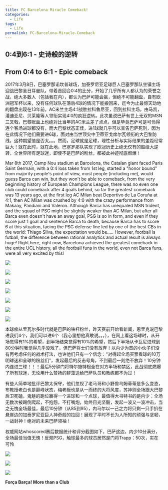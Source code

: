 ```yaml
---
title: FC Barcelona Miracle Comeback!
categories:
  - Life
tags:
  - Life
permalink: FC-Barcelona-Miracle-Comeback
---
```


## 0:4到6:1 - 史诗般的逆转

## From 0:4 to 6:1 - Epic comeback

2017年3月8日，巴塞罗那诺坎普球场，加泰罗尼亚足球巨人巴塞罗那队坐镇主场迎战巴黎圣日耳曼队，带着首回合0:4的比分，开始了几乎所有人都认为的荣誉之战，绝大多数人（包括我在内），都认为巴萨可能会赢，但绝不可能翻盘，自有欧洲冠军杯以来，没有任何球队在落后4球的情况下能搬回来，迄今为止最惊天动地的翻盘出现在13年前，AC米兰主场4:1战胜拉科鲁尼亚，回到拉科主场，由马凯，潘迪亚尼、贝莱隆等人领衔实现4:0的疯狂逆转。此次虽说巴萨有世上无双的MSN三叉戟，巴黎账面上也绝对比当年的AC米兰差了点点，但是毕竟巴萨可是可怜得连个客场进球都没有，而大巴黎状态正佳，进1球就几乎可以宣告巴萨死刑，因为在此情况下他们需要进6球，面对由当世顶尖中卫蒂亚戈席尔瓦领衔的大巴黎防线，这种期望值是否太。。。然而，足球就是足球，理性分析与实际结果的差距经常巨大！就在此时，就在此地，巴塞罗那队实现了欧冠历史上绝无仅有的超级大逆转，全世界所有足球迷，即使不是巴萨的粉丝，都被此神迹彻底燃爆！

Mar 8th 2017, Camp Nou stadium at Barcelona, the Catalan giant faced Paris Saint Germain, with a 0:4 loss taken from 1st leg, started a "honor bound" from majority people's point of view, most people (including me), would guess Barca can win, but they won't be able to comeback, from the very beginning history of European Champions League, there was no even one club could comeback after 4 goals behind, so far the greatest comeback was 13 years ago, at the first leg AC Milan beat Deportivo de La Coruña at 4:1, then AC Milan was crushed by 4:0 with the crazy performance from Makaay, Pandiani and Valeron. Although Barca has unequaled MSN trident, and the squad of PSG might be slightly weaker than AC Milan, but after all Barca even doesn't have an away goal, PSG is so in form, and even if they score just 1 goal and sentence Barca to death, because Barca has to score 6 at this situation, facing the PSG defense line led by one of the best CBs in the world: Thiago SIlva, the expectation would be..... However, football is futball, the difference between rational analytics and actual result is always huge! Right here, right now, Barcelona achieved the greatest comeback in the entire UCL history, all the football funs in the world, even not Barca funs, were all very excited by this!

![](https://n0bycw-dm2306.files.1drv.com/y3m1Cf4die44v2SZBPs1PQJtHwLJE62tF-jhQoZwA-Wyvg31OSmMrQp3NYVi2lkr16tFUsDvjqJ-xLWAxB2z0czr7EP5XzmE-Iw_0iKypRfLJwvblMRLLgF51Bu76jP0337qw78uCBUv9aDfgI5Htqv2CFO-Is3c3L4MSl5irHNhHg/17190536_10154486175715885_4088018240925086714_n.jpg?psid=1)

![](https://oebycw-dm2306.files.1drv.com/y3mVJVpH6XYGXxWaokJIcD6IjF8s5dWWXuhgqbKS4B9Uc7Z9FVyCVYsiSK-RjrShplF47afM0o5yIoRbuZKmmVSPnFXKdRCBOGeQUT0yeMUIgMrf5DaJidHLbTCDAt0XsRZH51WvqqgB1MGtSGnoOnK3qTISr2sTCjLIwgP0gWjLUc/17098719_10154486190285885_7784151707603959815_n.jpg?psid=1)

![](https://nebycw-dm2306.files.1drv.com/y3mR4d8fxx5f0uesjkcrrlY89xcVjh-gyO3AAr-cDtHj_B_j-E-Q9GJfzg5ic_O7t7POIamxgvAP60N5ohbU5dorGJJ8WyWUkDykF80WQh6nffng6hQICJRoN-adWH78DY6i7T0Tt6PMPsTJMyMWKARUvRc2BfmRnhyGJ5lkDNBIgY/17190846_10154486188160885_1108782006892523299_n.jpg?psid=1)

![](https://lkbycw-dm2306.files.1drv.com/y3mz1Ea_w98OIMJf8wIZiGf3Q6Cd8Jwyk6UBnFi3KODu0TZ0tMQgnYCaBTpGL0gapfvqVL5GF4mAMlMMWOBPOVJuTtALnXun1FrbUmwaAg4dGNLGdSBNdnW3vAiVbEv6VfsXussZxX4-sdlmJuAljJ5N2GrwXX8WzFpm1ZImaWHik4/gettyimages-649682672.jpg?psid=1)

![](https://lubycw-dm2306.files.1drv.com/y3mhTLF9Lct7BDQoNqgHagmiww5oQ62v0npqcaF7UUwT4cUxyGIwN0wMe8o0Z0kfMvXY4YxBBe_lmjFavwfTlaSvbTr3MZocr-SJa4Y0yoQYwHjg_qIXvXZLDfCEa3gEWSGyfThGiWxlbjhQmpj_AZE30gqADLLUsnQQCdTgJ5ZAB0/skysports-psg-barcelona-barca-luis-suarez-champions-league-victory-celeb_3905948.jpg?psid=1)

![](https://mkbycw-dm2306.files.1drv.com/y3mSGRvjAv6_dqQW_hjNV_BgNZhKtpkY4boGIV5jgebZH5l1dR17YFnlmmDbggZSWWmJQf2zYIYYYzbtHHEcmKggSgLJXoROHHQiAjkir2C97ZMGXSzr83bcn3O3TVbmsNd5LMBFa_LyCCiUFz4TX6T3TiAHcV2Um6q_SlBXKov60I/17190545_10154486184565885_632884942784472297_n.jpg?psid=1)

![](https://mubycw-dm2306.files.1drv.com/y3mXxRpfrhwrnreHqaylQLSyuIQnKsc5LY9AvW5TU8F-I8riV1mWu71r4WNmDrnBA0HNKEa1jjCTR3mQWMRLoaB3W9BRonnFEej8-g3YfnPPkxbPftaFui5rNnPaG9lqvtxbEs2Ph7Otnx60tEzpaHsPNxlK0myGvgNmCMu8QsRB4U/17191039_10154486193445885_2898191572842903328_n.jpg?psid=1)

本球痴从里瓦尔多时代就是巴萨的铁杆粉丝，昨天赛前开始看新闻，恩里克说巴黎进我们4个，我们可以进6个（我心里想他真敢说。。。），在网上看这场球时，从开场觉得有1%的希望，到半场结束觉得有10%的希望，然后下半场从卡瓦尼进球到80分钟时我觉得几乎没戏了，但巴萨将士们没有放弃！以内少为首的小伙子们没有再考虑任何的战术打法，也许他们只有一个信念：“对得起全场买票看球的10万明球迷和全球的粉丝们”，发起最后的反击号角，不到最后一刻绝不放弃！10分钟内连进三球！！！最后5分钟门将特尔施特根全在对方半场和禁区，此战彻底燃爆了所有球迷，无论用什么赞扬的辞藻送给巴萨队员和教练都不为过！

有些人简单地批评巴黎太保守，他们忽视了老马哥和小野兽乌姆蒂蒂是多么变态，布教授老白也是巅峰状态，梅老板也是从一而终的大将风度，苏神则全场跟大巴黎后卫死磕，鬼魅的跑位赢得一个进球和一个点球，最值得大书特书的是内少：全场无数次被踢倒爬起，不抱怨，不打嘴炮，始终目光坚毅，发起一波又一波冲击，当之无愧全场最佳，最后10分钟（从85到95），内马尔以一己之力将只剩一只手扒在悬崖边的加泰罗尼亚巨人神奇般的拉回！展现了平时不长为人所知的顽强与坚韧，一战封神！绝对的未来巴萨领袖！

权威网站whoscored赛后数据统计和评分截图如下，巴萨这边，内少10分满分，全场最佳当值无愧！反观PSG，触球最多的球员居然是门将Trapp：50次，实在可怜

![](https://dmcj3a-dm2306.files.1drv.com/y3mQV709k__VJ_TFR7ENmSp5xnnfvOHXbzihHSCe1KY57r8xVo2RG0WSUNRdeypu1lZI6FXldBUpESpWCXoGvj7iMCtCdi8iu4VR2oN_1SRmLF-boJCgL31zG9_FnTMKRB7GYGNGeNgGbtnLK8pgNLiDjAbvFk8HoPDF-HaDQUZ-II/barca-rating.png?psid=1)

![](https://cwcj3a-dm2306.files.1drv.com/y3m-DKYrqHcilnJYO3eAdDYhbTdFUNdHgcNXb_1ykDtSSiNUI9zN0yu_fslXYStXJUSa-MvLmLOjx4KWB_Q9FBN3AELjkZbiNqqnaWzswY75kb9Z5PJuxs7QrqeUMtJwQ_PHHpic9azEupVp9dSeJGOIHmgPhwrSqefbOhqPUWG43A/psg-rating.png?psid=1)

![](https://nubycw-dm2306.files.1drv.com/y3mInaUHB053FluiqvVAAica_ve0F1sznZou9g9FDhUBmDgMa72chdsLLDMIdjwcOAFmVlQZeiCx6MCa45EavcFE_n8F3KYunGdF8KTVcbr-kn05OUz9i9sGb-OYXA2oCMdJ_voXCJ7s_nrkGiqvcZJPzz0ijoFbOk40aovRsITyNQ/17103238_10154485165180885_5623622492119778186_n.jpg?psid=1)

**Força Barça! More than a Club**
